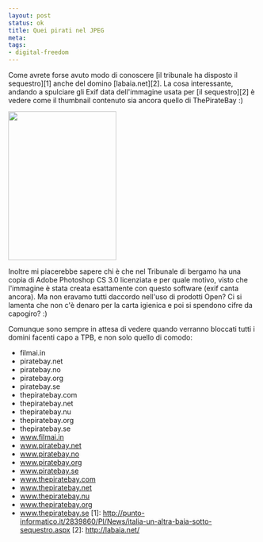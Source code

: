 ```yaml
--- 
layout: post
status: ok
title: Quei pirati nel JPEG
meta: 
tags: 
- digital-freedom
---
```

Come avrete forse avuto modo di conoscere [il tribunale ha disposto il sequestro][1] anche del domino [labaia.net][2]. La cosa interessante, andando a spulciare gli Exif data dell'immagine usata per [il sequestro][2] è vedere come il thumbnail contenuto sia ancora quello di ThePirateBay :)  
  
<a href="http://fast.mgpf.it/2010/03/Labaia.png"><img src="http://fast.mgpf.it/2010/03/Labaia-218x300.png" alt="" title="Labaia" width="218" height="300" class="aligncenter size-medium wp-image-1903" /></a>
  
Inoltre mi piacerebbe sapere chi è che nel Tribunale di bergamo ha una copia di Adobe Photoshop CS 3.0 licenziata e per quale motivo, visto che l'immagine è stata creata esattamente con questo software (exif canta ancora). Ma non eravamo tutti daccordo nell'uso di prodotti Open? Ci si lamenta che non c'è denaro per la carta igienica e poi si spendono cifre da capogiro? :)  
  
Comunque sono sempre in attesa di vedere quando verranno bloccati tutti i domini facenti capo a TPB, e non solo quello di comodo:  
  
* filmai.in
* piratebay.net
* piratebay.no
* piratebay.org
* piratebay.se
* thepiratebay.com
* thepiratebay.net
* thepiratebay.nu
* thepiratebay.org
* thepiratebay.se
* www.filmai.in
* www.piratebay.net
* www.piratebay.no
* www.piratebay.org
* www.piratebay.se
* www.thepiratebay.com
* www.thepiratebay.net
* www.thepiratebay.nu
* www.thepiratebay.org
* www.thepiratebay.se
[1]: http://punto-informatico.it/2839860/PI/News/italia-un-altra-baia-sotto-sequestro.aspx
[2]: http://labaia.net/ 
